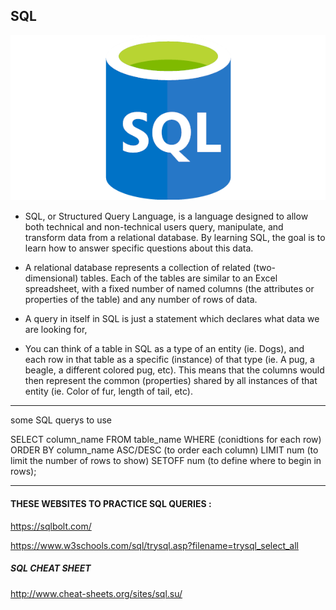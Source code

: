 ## SQL 

![](../Images/image2-1.png)


- SQL, or Structured Query Language, is a language designed to allow both technical and non-technical users query, manipulate, and transform data from a relational database. By learning SQL, the goal is to learn how to answer specific questions about this data.



- A relational database represents a collection of related (two-dimensional) tables. Each of the tables are similar to an Excel spreadsheet, with a fixed number of named columns (the attributes or properties of the table) and any number of rows of data.



- A query in itself in SQL is just a statement which declares what data we are looking for,

- You can think of a table in SQL as a type of an entity (ie. Dogs), and each row in that table as a specific (instance) of that type (ie. A pug, a beagle, a different colored pug, etc). This means that the columns would then represent the common (properties) shared by all instances of that entity (ie. Color of fur, length of tail, etc).


-----------------------------------

some SQL querys to use

SELECT column_name 
FROM table_name
WHERE (conidtions for each row)
ORDER BY column_name ASC/DESC (to order each column)
LIMIT num (to limit the number of rows to show)
SETOFF num (to define where to begin in rows);


----------------------

#### THESE WEBSITES TO PRACTICE SQL QUERIES :

https://sqlbolt.com/



https://www.w3schools.com/sql/trysql.asp?filename=trysql_select_all


##### SQL CHEAT SHEET

http://www.cheat-sheets.org/sites/sql.su/   

